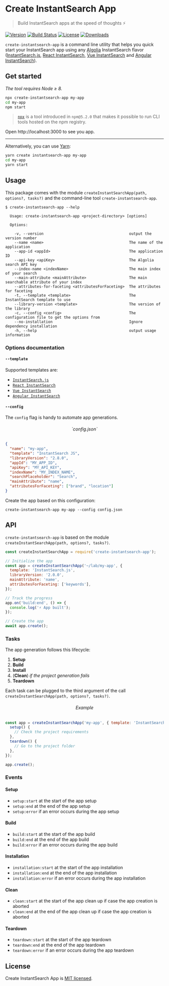 # Create InstantSearch App

> Build InstantSearch apps at the speed of thoughts ⚡️

[![Version][version-svg]][package-url] [![Build Status][travis-svg]][travis-url] [![License][license-image]][license-url] [![Downloads][downloads-image]][downloads-url]

`create-instantsearch-app` is a command line utility that helps you quick start your InstantSearch app using any [Algolia][algolia-website] InstantSearch flavor ([InstantSearch.js][instantsearchjs-github], [React InstantSearch][react-instantsearch-github], [Vue InstantSearch][vue-instantsearch-github] and [Angular InstantSearch][angular-instantsearch-github]).

## Get started

_The tool requires Node ≥ 8._

```sh
npx create-instantsearch-app my-app
cd my-app
npm start
```

> [`npx`](https://medium.com/@maybekatz/introducing-npx-an-npm-package-runner-55f7d4bd282b) is a tool introduced in `npm@5.2.0` that makes it possible to run CLI tools hosted on the npm registry.

Open http://localhost:3000 to see you app.

---

Alternatively, you can use [Yarn](https://http://yarnpkg.com):

```sh
yarn create instantsearch-app my-app
cd my-app
yarn start
```

## Usage

This package comes with the module `createInstantSearchApp(path, options?, tasks?)` and the command-line tool `create-instantsearch-app`.

```
$ create-instantsearch-app --help

  Usage: create-instantsearch-app <project-directory> [options]

  Options:

    -v, --version                                      output the version number
    --name <name>                                      The name of the application
    --app-id <appId>                                   The application ID
    --api-key <apiKey>                                 The Algolia search API key
    --index-name <indexName>                           The main index of your search
    --main-attribute <mainAttribute>                   The main searchable attribute of your index
    --attributes-for-faceting <attributesForFaceting>  The attributes for faceting
    -t, --template <template>                          The InstantSearch template to use
    --library-version <template>                       The version of the library
    -c, --config <config>                              The configuration file to get the options from
    --no-installation                                  Ignore dependency installation
    -h, --help                                         output usage information
```

### Options documentation

#### `--template`

Supported templates are:

- [`InstantSearch.js`][instantsearchjs-github]
- [`React InstantSearch`][react-instantsearch-github]
- [`Vue InstantSearch`][vue-instantsearch-github]
- [`Angular InstantSearch`][angular-instantsearch-github]

#### `--config`

The `config` flag is handy to automate app generations.

<h6 align="center">`config.json`</h6>

```json
{
  "name": "my-app",
  "template": "InstantSearch JS",
  "libraryVersion": "2.8.0",
  "appId": "MY_APP_ID",
  "apiKey": "MY_API_KEY",
  "indexName": "MY_INDEX_NAME",
  "searchPlaceholder": "Search",
  "mainAttribute": "name",
  "attributesForFaceting": ["brand", "location"]
}
```

Create the app based on this configuration:

```console
create-instantsearch-app my-app --config config.json
```

## API

`create-instantsearch-app` is based on the module `createInstantSearchApp(path, options?, tasks?)`.

```javascript
const createInstantSearchApp = require('create-instantsearch-app');

// Initialize the app
const app = createInstantSearchApp('~/lab/my-app', {
  template: 'InstantSearch.js',
  libraryVersion: '2.0.0',
  mainAttribute: 'name',
  attributesForFaceting: ['keywords'],
});

// Track the progress
app.on('build:end', () => {
  console.log('⚡️ App built');
});

// Create the app
await app.create();
```

### Tasks

The app generation follows this lifecycle:

1. **Setup**
2. **Build**
3. **Install**
4. (**Clean**) *if the project generation fails*
5. **Teardown**

Each task can be plugged to the third argument of the call `createInstantSearchApp(path, options?, tasks?)`.

<h6 align="center">Example</h6>

```javascript
const app = createInstantSearchApp('my-app', { template: 'InstantSearch.js' }, {
  setup() {
    // Check the project requirements
  },
  teardown() {
    // Go to the project folder
  },
});

app.create();
```

### Events

#### Setup

- `setup:start` at the start of the app setup
- `setup:end` at the end of the app setup
- `setup:error` if an error occurs during the app setup

#### Build

- `build:start` at the start of the app build
- `build:end` at the end of the app build
- `build:error` if an error occurs during the app build

#### Installation

- `installation:start` at the start of the app installation
- `installation:end` at the end of the app installation
- `installation:error` if an error occurs during the app installation

#### Clean

- `clean:start` at the start of the app clean up if case the app creation is aborted
- `clean:end` at the end of the app clean up if case the app creation is aborted

#### Teardown

- `teardown:start` at the start of the app teardown
- `teardown:end` at the end of the app teardown
- `teardown:error` if an error occurs during the app teardown

## License

Create InstantSearch App is [MIT licensed](LICENSE.md).

<!-- Badges -->

[version-svg]: https://img.shields.io/npm/v/create-instantsearch-app.svg?style=flat-square
[package-url]: https://npmjs.org/package/create-instantsearch-app
[travis-svg]: https://img.shields.io/travis/algolia/create-instantsearch-app/develop.svg?style=flat-square
[travis-url]: https://travis-ci.org/algolia/create-instantsearch-app
[license-image]: http://img.shields.io/badge/license-MIT-green.svg?style=flat-square
[license-url]: LICENSE
[downloads-image]: https://img.shields.io/npm/dm/create-instantsearch-app.svg?style=flat-square
[downloads-url]: http://npm-stat.com/charts.html?package=create-instantsearch-app

<!-- Links -->

[algolia-website]: https://www.algolia.com/?utm_medium=social-owned&utm_source=GitHub&utm_campaign=create-instantsearch-app%20repository
[instantsearchjs-github]: https://github.com/algolia/instantsearch.js
[react-instantsearch-github]: https://github.com/algolia/react-instantsearch
[vue-instantsearch-github]: https://github.com/algolia/vue-instantsearch
[angular-instantsearch-github]: https://github.com/algolia/angular-instantsearch
